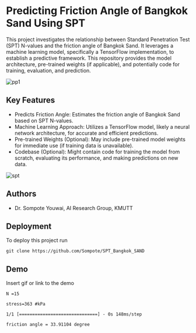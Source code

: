 # Predicting Friction Angle of Bangkok Sand Using SPT

This project investigates the relationship between Standard Penetration Test (SPT) N-values and the friction angle of Bangkok Sand. It leverages a machine learning model, specifically a TensorFlow implementation, to establish a predictive framework. This repository provides the model architecture, pre-trained weights (if applicable), and potentially code for training, evaluation, and prediction.

![pp1](https://github.com/Sompote/SPT_Bangkok_SAND/assets/62241733/2e0d746c-8b94-49ac-a0fa-409b1e92a47f)

## Key Features

* Predicts Friction Angle: Estimates the friction angle of Bangkok Sand based on SPT N-values.
* Machine Learning Approach: Utilizes a TensorFlow model, likely a neural network architecture, for accurate and efficient predictions.
* Pre-trained Weights (Optional): May include pre-trained model weights for immediate use (if training data is unavailable).
* Codebase (Optional): Might contain code for training the model from scratch, evaluating its performance, and making predictions on new data.

![spt](https://github.com/Sompote/SPT_Bangkok_SAND/assets/62241733/705b7934-4ff0-4e98-9516-fbc173493407)



## Authors

- Dr. Sompote Youwai, AI Research Group, KMUTT


## Deployment

To deploy this project run
```
git clone https://github.com/Sompote/SPT_Bangkok_SAND
```



## Demo

Insert gif or link to the demo
```
N =15

stress=363 #kPa
```
```
1/1 [==============================] - 0s 148ms/step

friction angle = 33.91104 degree
```
